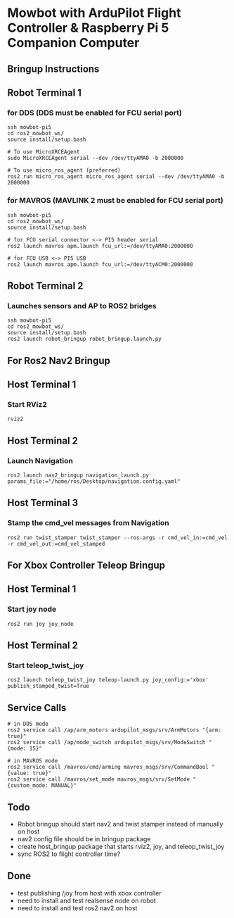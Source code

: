 # Mowbot with ArduPilot Flight Controller & Raspberry Pi 5 Companion Computer
## Bringup Instructions
## Robot Terminal 1
### for DDS (DDS must be enabled for FCU serial port)
```
ssh mowbot-pi5
cd ros2_mowbot_ws/
source install/setup.bash

# To use MicroXRCEAgent
sudo MicroXRCEAgent serial --dev /dev/ttyAMA0 -b 2000000

# To use micro_ros_agent (preferred)
ros2 run micro_ros_agent micro_ros_agent serial --dev /dev/ttyAMA0 -b 2000000
```

### for MAVROS (MAVLINK 2 must be enabled for FCU serial port)
```
ssh mowbot-pi5
cd ros2_mowbot_ws/
source install/setup.bash

# for FCU serial connector <-> PI5 header serial
ros2 launch mavros apm.launch fcu_url:=/dev/ttyAMA0:2000000

# for FCU USB <-> PI5 USB
ros2 launch mavros apm.launch fcu_url:=/dev/ttyACM0:2000000
```

## Robot Terminal 2
### Launches sensors and AP to ROS2 bridges
```
ssh mowbot-pi5
cd ros2_mowbot_ws/
source install/setup.bash
ros2 launch robot_bringup robot_bringup.launch.py
```

## For Ros2 Nav2 Bringup
## Host Terminal 1
### Start RViz2
```
rviz2
```

## Host Terminal 2
### Launch Navigation
```
ros2 launch nav2_bringup navigation_launch.py params_file:="/home/ros/Desktop/navigation.config.yaml"
```

## Host Terminal 3
### Stamp the cmd_vel messages from Navigation
```
ros2 run twist_stamper twist_stamper --ros-args -r cmd_vel_in:=cmd_vel -r cmd_vel_out:=cmd_vel_stamped
```

## For Xbox Controller Teleop Bringup
## Host Terminal 1
### Start joy node
```
ros2 run joy joy_node
```

## Host Terminal 2
### Start teleop_twist_joy
```
ros2 launch teleop_twist_joy teleop-launch.py joy_config:='xbox' publish_stamped_twist=True
```

## Service Calls
```
# in DDS mode
ros2 service call /ap/arm_motors ardupilot_msgs/srv/ArmMotors "{arm: true}"
ros2 service call /ap/mode_switch ardupilot_msgs/srv/ModeSwitch "{mode: 15}"

# in MAVROS mode
ros2 service call /mavros/cmd/arming mavros_msgs/srv/CommandBool "{value: true}"
ros2 service call /mavros/set_mode mavros_msgs/srv/SetMode "{custom_mode: MANUAL}"
```

## Todo
- Robot bringup should start nav2 and twist stamper instead of manually on host
- nav2 config file should be in bringup package
- create host_bringup package that starts rviz2, joy, and teleop_twist_joy
- sync ROS2 to flight controller time?

## Done
- test publishing /joy from host with xbox controller
- need to install and test realsense node on robot
- need to install and test ros2 nav2 on host